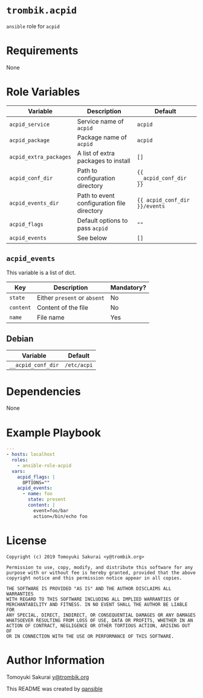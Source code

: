 # `trombik.acpid`

`ansible` role for `acpid`

# Requirements

None

# Role Variables

| Variable | Description | Default |
|----------|-------------|---------|
| `acpid_service` | Service name of `acpid` | `acpid` |
| `acpid_package` | Package name of `acpid` | `acpid` |
| `acpid_extra_packages` | A list of extra packages to install | `[]` |
| `acpid_conf_dir` | Path to configuration directory | `{{ __acpid_conf_dir }}` |
| `acpid_events_dir` | Path to event configuration file directory | `{{ acpid_conf_dir }}/events` |
| `acpid_flags` | Default options to pass `acpid` | `""` |
| `acpid_events` | See below | `[]` |

## `acpid_events`

This variable is a list of dict.

| Key | Description | Mandatory? |
|-----|-------------|------------|
| `state` | Either `present` or `absent` | No |
| `content` | Content of the file | No |
| `name` | File name | Yes |

## Debian

| Variable | Default |
|----------|---------|
| `__acpid_conf_dir` | `/etc/acpi` |

# Dependencies

None

# Example Playbook

```yaml
---
- hosts: localhost
  roles:
    - ansible-role-acpid
  vars:
    acpid_flags: |
      OPTIONS=""
    acpid_events:
      - name: foo
        state: present
        content: |
          event=foo/bar
          action=/bin/echo foo
```

# License

```
Copyright (c) 2019 Tomoyuki Sakurai <y@trombik.org>

Permission to use, copy, modify, and distribute this software for any
purpose with or without fee is hereby granted, provided that the above
copyright notice and this permission notice appear in all copies.

THE SOFTWARE IS PROVIDED "AS IS" AND THE AUTHOR DISCLAIMS ALL WARRANTIES
WITH REGARD TO THIS SOFTWARE INCLUDING ALL IMPLIED WARRANTIES OF
MERCHANTABILITY AND FITNESS. IN NO EVENT SHALL THE AUTHOR BE LIABLE FOR
ANY SPECIAL, DIRECT, INDIRECT, OR CONSEQUENTIAL DAMAGES OR ANY DAMAGES
WHATSOEVER RESULTING FROM LOSS OF USE, DATA OR PROFITS, WHETHER IN AN
ACTION OF CONTRACT, NEGLIGENCE OR OTHER TORTIOUS ACTION, ARISING OUT OF
OR IN CONNECTION WITH THE USE OR PERFORMANCE OF THIS SOFTWARE.
```

# Author Information

Tomoyuki Sakurai <y@trombik.org>

This README was created by [qansible](https://github.com/trombik/qansible)
